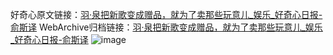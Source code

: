 好奇心原文链接：[羽·泉把新歌变成赠品，就为了卖那些玩意儿_娱乐_好奇心日报-俞斯译](https://www.qdaily.com/articles/3737.html)
WebArchive归档链接：[羽·泉把新歌变成赠品，就为了卖那些玩意儿_娱乐_好奇心日报-俞斯译](http://web.archive.org/web/20190623152831/https://www.qdaily.com/articles/3737.html)
![image](http://ww3.sinaimg.cn/large/007d5XDply1g3vd5xas1vj30u02v2b29)